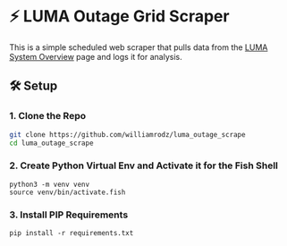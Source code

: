 # ⚡ LUMA Outage Grid Scraper

This is a simple scheduled web scraper that pulls data from the [LUMA System Overview](https://lumapr.com/system-overview/?lang=en) page and logs it for analysis.

## 🛠 Setup

### 1. Clone the Repo

```bash
git clone https://github.com/williamrodz/luma_outage_scrape
cd luma_outage_scrape
```

### 2. Create Python Virtual Env and Activate it for the Fish Shell 
```
python3 -m venv venv
source venv/bin/activate.fish
```

### 3. Install PIP Requirements
```
pip install -r requirements.txt
```